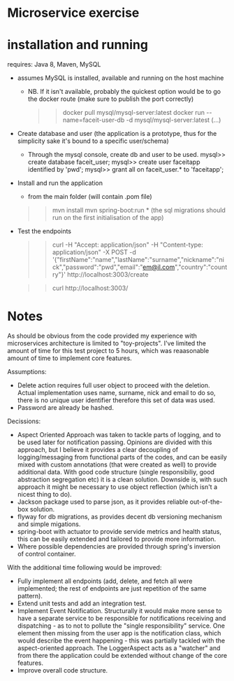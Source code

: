 # Microservice exercise

# installation and running 

requires: Java 8, Maven, MySQL

- assumes MySQL is installed, available and running on the host machine 
	* NB. If it isn't available, probably the quickest option would be to go the docker route (make sure to publish the port correctly)
		>> docker pull mysql/mysql-server:latest
		>> docker run --name=faceit-user-db -d mysql/mysql-server:latest 
		(...)

- Create database and user (the application is a prototype, thus for the simplicity sake it's bound to a specific user/schema)
	* Through the mysql console, create db and user to be used. 
	mysql>> create database faceit_user;
	mysql>> create user faceitapp identified by 'pwd';
	mysql>> grant all on faceit_user.* to 'faceitapp';

- Install and run the application
	* from the main folder (will contain .pom file)
	>> mvn install 
	>> mvn spring-boot:run
		* (the sql migrations should run on the first initialisation of the app)

- Test the endpoints 
	>>  curl -H "Accept: application/json" -H "Content-type: application/json" -X POST -d '{"firstName":"name","lastName":"surname","nickname":"nick","password":"pwd","email":"em@il.com","country":"country"}' http://localhost:3003/create

	>> curl http://localhost:3003/



# Notes

As should be obvious from the code provided my experience with microservices architecture is limited to "toy-projects".
I've limited the amount of time for this test project to 5 hours, which was reaasonable amount of time to implement core features. 

Assumptions: 

- Delete action requires full user object to proceed with the deletion. Actual implementation uses name, surname, nick and email to do so, there is no unique user identifier therefore this set of data was used. 
- Password are already be hashed.


Decissions: 
- Aspect Oriented Approach was taken to tackle parts of logging, and to be used later for notification passing. Opinions are divided with this approach, but I believe it provides a clear decoupling of logging/messaging from functional parts of the codes, and can be easily mixed with custom annotations (that were created as well) to provide additional data. With good code structure (single responsibiliy, good abstraction segregation etc) it is a clean solution. Downside is, with such approach it might be necessary to use object reflection (which isn't a nicest thing to do).
- Jackson package used to parse json, as it provides reliable out-of-the-box solution. 
- flyway for db migrations, as provides decent db versioning mechanism and simple migations. 
- spring-boot with actuator to provide servide metrics and health status, this can be easily extended and tailored to provide more information. 
- Where possible dependencies are provided through spring's inversion of control container. 


With the additional time following would be improved:

- Fully implement all endpoints (add, delete, and fetch all were implemented; the rest of endpoints are just repetition of the same pattern).
- Extend unit tests and add an integration test.
- Implement Event Notification. Structurally it would make more sense to have a separate service to be responsible for notifications receiving and dispatching - as to not to pollute the "single responsibility" service. One element then missing from the user app is the notification class, which would describe the event happening - this was partially tackled with the aspect-oriented approach. The LoggerAspect acts as a "watcher" and from there the application could be extended without change of the core features. 
- Improve overall code structure.  


